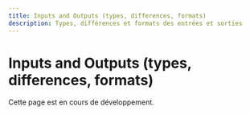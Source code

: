 ```yaml
---
title: Inputs and Outputs (types, differences, formats)
description: Types, différences et formats des entrées et sorties
---
```


# Inputs and Outputs (types, differences, formats)

Cette page est en cours de développement.

<!-- TODO: Ajouter le guide des inputs/outputs -->
